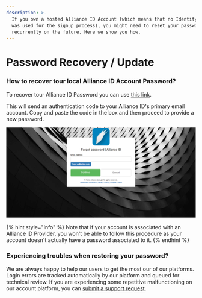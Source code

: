 ```yaml
---
description: >-
  If you own a hosted Alliance ID Account (which means that no Identity Provider
  was used for the signup process), you might need to reset your password
  recurrently on the future. Here we show you how.
---
```


# Password Recovery / Update

### How to recover tour local Alliance ID Account Password?

To recover tour Alliance ID Password you can use [this link](https://fenixalliance.com.co/account/ResetPassword). 

This will send an authentication code to your Alliance ID's primary email account. Copy and paste the code in the box and then proceed to provide a new password.

![Local account password reset page.](../../.gitbook/assets/image%20%2817%29.png)

{% hint style="info" %}
Note that if your account is associated with an Alliance ID Provider, you won't be able to follow this procedure as your account doesn't actually have a password associated to it.
{% endhint %}

### Experiencing troubles when restoring your password?

We are always happy to help our users to get the most our of our platforms. Login errors are tracked automatically by our platform and queued for technical review. If you are experiencing some repetitive malfunctioning on our account platform, you can [submit a support request](https://fenixalliance.com.co/support/contact). 

